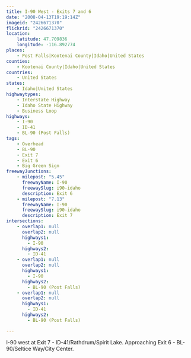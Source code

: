 ```yaml
---
title: I-90 West - Exits 7 and 6
date: "2008-04-13T19:19:14Z"
imageid: "2426671370"
flickrid: "2426671370"
location:
    latitude: 47.709836
    longitude: -116.892774
places:
    - Post Falls|Kootenai County|Idaho|United States
counties:
    - Kootenai County|Idaho|United States
countries:
    - United States
states:
    - Idaho|United States
highwaytypes:
    - Interstate Highway
    - Idaho State Highway
    - Business Loop
highways:
    - I-90
    - ID-41
    - BL-90 (Post Falls)
tags:
    - Overhead
    - BL-90
    - Exit 7
    - Exit 6
    - Big Green Sign
freewayJunctions:
    - milepost: "5.45"
      freewayName: I-90
      freewaySlug: i90-idaho
      description: Exit 6
    - milepost: "7.13"
      freewayName: I-90
      freewaySlug: i90-idaho
      description: Exit 7
intersections:
    - overlap1: null
      overlap2: null
      highways1:
        - I-90
      highways2:
        - ID-41
    - overlap1: null
      overlap2: null
      highways1:
        - I-90
      highways2:
        - BL-90 (Post Falls)
    - overlap1: null
      overlap2: null
      highways1:
        - ID-41
      highways2:
        - BL-90 (Post Falls)

---
```

I-90 west at Exit 7 - ID-41/Rathdrum/Spirit Lake.  Approaching Exit 6 - BL-90/Seltice Way/City Center.